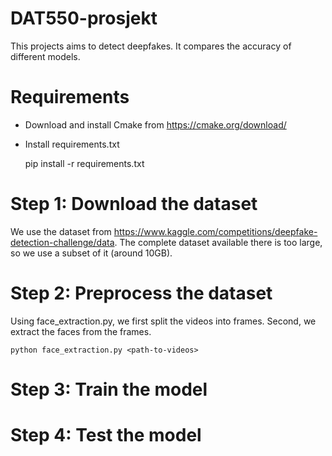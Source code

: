 # DAT550-prosjekt
This projects aims to detect deepfakes. It compares the accuracy of different models.

# Requirements
 - Download and install Cmake from https://cmake.org/download/
 - Install requirements.txt

    pip install -r requirements.txt

# Step 1: Download the dataset
We use the dataset from https://www.kaggle.com/competitions/deepfake-detection-challenge/data.
The complete dataset available there is too large, so we use a subset of it (around 10GB).

# Step 2: Preprocess the dataset
Using face_extraction.py, we first split the videos into frames. Second, we extract the faces from the frames.

    python face_extraction.py <path-to-videos>


# Step 3: Train the model

# Step 4: Test the model